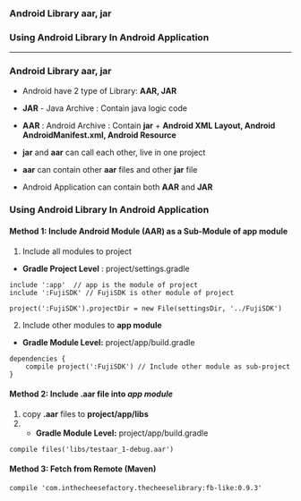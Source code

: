 
### Android Library aar, jar
### Using Android Library In Android Application
--------------------------

### Android Library aar, jar
* Android have 2 type of Library: **AAR, JAR** 
* **JAR** - Java Archive : Contain java logic code
* **AAR** : Android Archive : Contain **jar** + **Android XML Layout, Android AndroidManifest.xml, Android Resource**

* **jar** and **aar** can call each other, live in one project
* **aar** can contain other **aar** files and other **jar** file
* Android Application can contain both **AAR** and **JAR**

### Using Android Library In Android Application


#### Method 1: Include Android Module (AAR) as a Sub-Module of app module

1. Include all modules to project
  * **Gradle Project Level** : project/settings.gradle

```
include ':app'  // app is the module of project
include ':FujiSDK' // FujiSDK is other module of project

project(':FujiSDK').projectDir = new File(settingsDir, '../FujiSDK')
```

2. Include other modules to **app module**
  * **Gradle Module Level:** project/app/build.gradle

```
dependencies {
    compile project(':FujiSDK') // Include other module as sub-project
}
```

#### Method 2: Include .aar file into ***app module***

1. copy **.aar** files to **project/app/libs**
2. * **Gradle Module Level:** project/app/build.gradle

```
compile files('libs/testaar_1-debug.aar')
```


#### Method 3: Fetch from Remote (Maven)

```
compile 'com.inthecheesefactory.thecheeselibrary:fb-like:0.9.3'
```
